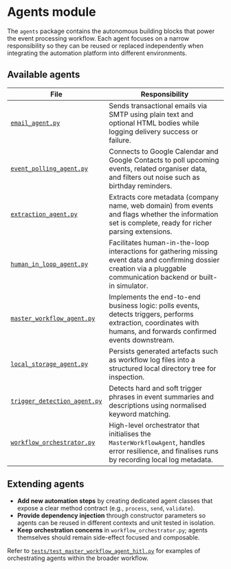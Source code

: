 # Agents module

The `agents` package contains the autonomous building blocks that power the event
processing workflow. Each agent focuses on a narrow responsibility so they can be reused
or replaced independently when integrating the automation platform into different
environments.

## Available agents

| File | Responsibility |
|------|----------------|
| [`email_agent.py`](email_agent.py) | Sends transactional emails via SMTP using plain text and optional HTML bodies while logging delivery success or failure. |
| [`event_polling_agent.py`](event_polling_agent.py) | Connects to Google Calendar and Google Contacts to poll upcoming events, related organiser data, and filters out noise such as birthday reminders. |
| [`extraction_agent.py`](extraction_agent.py) | Extracts core metadata (company name, web domain) from events and flags whether the information set is complete, ready for richer parsing extensions. |
| [`human_in_loop_agent.py`](human_in_loop_agent.py) | Facilitates human-in-the-loop interactions for gathering missing event data and confirming dossier creation via a pluggable communication backend or built-in simulator. |
| [`master_workflow_agent.py`](master_workflow_agent.py) | Implements the end-to-end business logic: polls events, detects triggers, performs extraction, coordinates with humans, and forwards confirmed events downstream. |
| [`local_storage_agent.py`](local_storage_agent.py) | Persists generated artefacts such as workflow log files into a structured local directory tree for inspection. |
| [`trigger_detection_agent.py`](trigger_detection_agent.py) | Detects hard and soft trigger phrases in event summaries and descriptions using normalised keyword matching. |
| [`workflow_orchestrator.py`](workflow_orchestrator.py) | High-level orchestrator that initialises the `MasterWorkflowAgent`, handles error resilience, and finalises runs by recording local log metadata. |

## Extending agents

* **Add new automation steps** by creating dedicated agent classes that expose a clear
  method contract (e.g., `process`, `send`, `validate`).
* **Provide dependency injection** through constructor parameters so agents can be reused in
  different contexts and unit tested in isolation.
* **Keep orchestration concerns** in `workflow_orchestrator.py`; agents themselves should
  remain side-effect focused and composable.

Refer to [`tests/test_master_workflow_agent_hitl.py`](../tests/test_master_workflow_agent_hitl.py)
for examples of orchestrating agents within the broader workflow.

